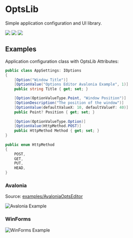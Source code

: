 # OptsLib

Simple application configuration and UI library.

[![](https://img.shields.io/nuget/v/OptsLib?label=OptsLib)](https://www.nuget.org/packages/OptsLib/)
[![](https://img.shields.io/nuget/v/OptsLib.Avalonia?label=OptsLib.Avalonia)](https://www.nuget.org/packages/OptsLib.Avalonia/)
[![](https://img.shields.io/nuget/v/OptsLib.WinForms?label=OptsLib.WinForms)](https://www.nuget.org/packages/OptsLib.WinForms/)

## Examples

Application configuration class with OptsLib Attributes:
```cs
public class AppSettings: IOptions
{
    [Option("Window Title")]
    [OptionValue("Options Editor Avalonia Example", 1)]
    public string Title { get; set; }

    [Option(OptionValueType.Point, "Window Position")]
    [OptionDescription("The position of the window")]
    [OptionValue(defaultValueX: 10, defaultValueY: 40)]
    public Point? Position { get; set; }
    
    [Option(OptionValueType.Option)]
    [OptionValue(HttpMethod.POST)]
    public HttpMethod Method { get; set; }
}
    
public enum HttpMethod
{
    POST,
    GET,
    PUT,
    HEAD,
}
```

### Avalonia
Source: [examples/AvaloniaOptsEditor](https://github.com/piksel/OptsLib/tree/main/examples/AvaloniaOptsEditor)

![Avalonia Example](https://github.com/piksel/OptsLib/raw/main/docs/avalonia-screenshot1.png)

### WinForms
![WinForms Example](https://github.com/piksel/OptsLib/raw/main/docs/winforms-screenshot1.png)
